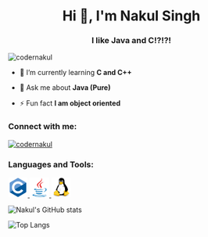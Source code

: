 <!---
- 👋 Hi, I’m @codernakul
- 👀 I’m interested in Computer
- 🌱 I’m currently learning C.
- 💞️ I’m looking to collaborate on C.
--->

<!---
codernakul/codernakul is a ✨ special ✨ repository because its `README.md` (this file) appears on your GitHub profile.
You can click the Preview link to take a look at your changes.
--->

<h1 align="center">Hi 👋, I'm Nakul Singh</h1>
<h3 align="center">I like Java and C!?!?!</h3>

<p align="left"> <img src="https://komarev.com/ghpvc/?username=codernakul&label=Profile%20views&color=0e75b6&style=flat" alt="codernakul" /> </p>

- 🌱 I’m currently learning **C and C++**

- 💬 Ask me about **Java (Pure)**

- ⚡ Fun fact **I am object oriented**

<h3 align="left">Connect with me:</h3>
<p align="left">
<a href="https://www.codechef.com/users/codernakul" target="blank"><img align="center" src="https://cdn.jsdelivr.net/npm/simple-icons@3.1.0/icons/codechef.svg" alt="codernakul" height="30" width="40" /></a>
</p>

<h3 align="left">Languages and Tools:</h3>
<p align="left"> <a href="https://en.wikipedia.org/wiki/Dennis_Ritchie" target="_blank" rel="noreferrer"> <img src="https://raw.githubusercontent.com/devicons/devicon/master/icons/c/c-original.svg" alt="c" width="40" height="40"/> </a> <a href="https://en.wikipedia.org/wiki/James_Gosling" target="_blank" rel="noreferrer"> <img src="https://raw.githubusercontent.com/devicons/devicon/master/icons/java/java-original.svg" alt="java" width="40" height="40"/> </a> <a href="https://en.wikipedia.org/wiki/Linus_Torvalds" target="_blank" rel="noreferrer"> <img src="https://raw.githubusercontent.com/devicons/devicon/master/icons/linux/linux-original.svg" alt="linux" width="40" height="40"/> </a> </p>

![Nakul's GitHub stats](https://github-readme-stats.vercel.app/api?username=codernakul&count_private=true&theme=github_dark&show_icons=true)

![Top Langs](https://github-readme-stats.vercel.app/api/top-langs/?username=codernakul&layout=compact)
